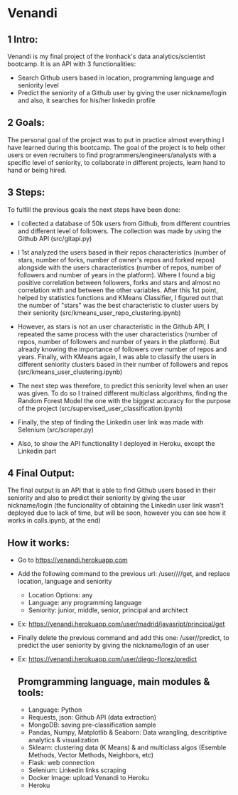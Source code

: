 # Venandi

## 1 Intro:
Venandi is my final project of the Ironhack's data analytics/scientist bootcamp. 
It is an API with 3 functionalities:
- Search Github users based in location, programming language and seniority level
- Predict the seniority of a Github user by giving the user nickname/login and also, it searches for his/her linkedin profile

## 2 Goals:
The personal goal of the project was to put in practice almost everything I have learned during this bootcamp. 
The goal of the project is to help other users or even recruiters to find programmers/engineers/analysts with a specific level of seniority, to collaborate in different projects, learn hand to hand or being hired.

## 3 Steps:
To fulfill the previous goals the next steps have been done:

- I collected a database of 50k users from Github, from different countries and different level of followers. The collection was made by using the Github API (src/gitapi.py)

- I 1st analyzed the users based in their repos characteristics (number of stars, number of forks, number of owner's repos and forked repos) alongside with the users characteristics (number of repos, number of followers and number of years in the platform). Where I found a big positive correlation between followers, forks and stars and almost no correlation with and between the other variables. After this 1st point, helped by statistics functions and KMeans Classifier, I figured out that the number of "stars" was the best characteristic to cluster users by their seniority (src/kmeans_user_repo_clustering.ipynb)

- However, as stars is not an user characteristic in the Github API, I repeated the same process with the user characteristics (number of repos, number of followers and number of years in the platform). But already knowing the importance of followers over number of repos and years. Finally, with KMeans again, I was able to classify the users in different seniority clusters based in their number of followers and repos (src/kmeans_user_clustering.ipynb)

- The next step was therefore, to predict this seniority level when an user was given. To do so I trained different multiclass algorithms, finding the Random Forest Model the one with the biggest accuracy for the purpose of the project (src/supervised_user_classification.ipynb)

- Finally, the step of finding the Linkedin user link was made with Selenium (src/scraper.py)

- Also, to show the API functionality I deployed in Heroku, except the Linkedin part

## 4 Final Output:
The final output is an API that is able to find Github users based in their seniority and also to predict their seniority by giving the user nickname/login (the funcionality of obtaining the Linkedin user link wasn't deployed due to lack of time, but will be soon, however you can see how it works in calls.ipynb, at the end)

## How it works:
- Go to https://venandi.herokuapp.com

- Add the following command to the previous url: /user/<location>/<language>/<seniority>/get, and replace location, language and seniority
  - Location Options: any
  - Language: any programming language
  - Seniority: junior, middle, senior, principal and architect
- Ex: https://venandi.herokuapp.com/user/madrid/javasript/principal/get
  
- Finally delete the previous command and add this one: /user/<login>/predict, to predict the user seniority by giving the nickname/login of an user
- Ex: https://venandi.herokuapp.com/user/diego-florez/predict
  
  ## Promgramming language, main modules & tools:
  - Language: Python
  - Requests, json: Github API (data extraction)
  - MongoDB: saving pre-classification sample
  - Pandas, Numpy, Matplotlib & Seaborn: Data wrangling, descritiptive analytics & visualization
  - Sklearn: clustering data (K Means) & and multiclass algos (Esemble Methods, Vector Methods, Neighbors, etc)
  - Flask: web connection
  - Selenium: Linkedin links scraping
  - Docker Image: upload Venandi to Heroku
  - Heroku
